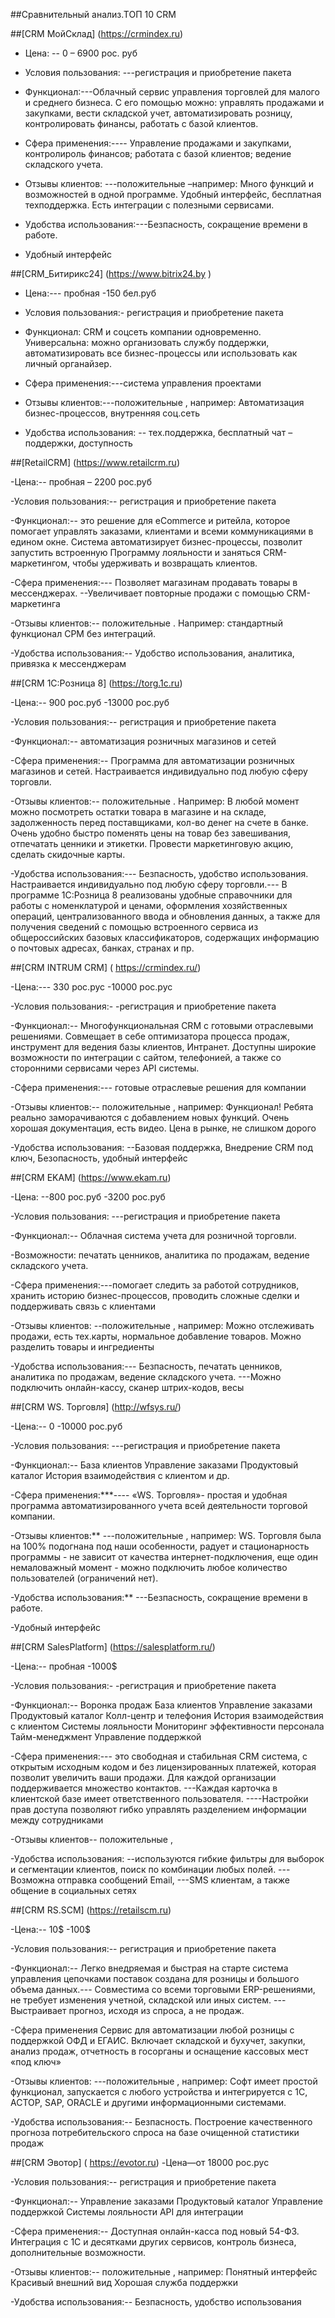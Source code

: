 ##Сравнительный анализ.ТОП 10 CRM

##[CRM  МойСклад] (https://crmindex.ru)

- Цена: -- 0 – 6900 рос. руб

- Условия пользования: ---регистрация и приобретение пакета

- Функционал:---Облачный сервис управления торговлей для малого и среднего бизнеса. С его помощью можно: управлять продажами и закупками, вести складской учет, автоматизировать розницу, контролировать финансы, работать с базой клиентов.

- Сфера применения:---- Управление продажами и закупками,
контролироль финансов;
работата с базой клиентов;
ведение складского учета.

- Отзывы клиентов: ---положительные –например: Много функций и возможностей в одной программе. Удобный интерфейс, бесплатная техподдержка. Есть интеграции с полезными сервисами.

- Удобства использования:---Безпасность, сокращение времени в работе.

- Удобный интерфейc

##[CRM_Битирикс24] (https://www.bitrix24.by )

- Цена:--- пробная -150 бел.руб

- Условия пользования:- регистрация и приобретение пакета

- Функционал:  CRM и соцсеть компании одновременно. Универсальна: можно организовать службу поддержки, автоматизировать все бизнес-процессы или использовать как личный органайзер. 

- Сфера применения:---система управления проектами

- Отзывы клиентов:---положительные , например: Автоматизация бизнес-процессов, внутренняя соц.сеть

- Удобства использования: -- тех.поддержка, бесплатный чат –поддержки, доступность 

##[RetailCRM] (https://www.retailcrm.ru)

-Цена:-- пробная – 2200 рос.руб

-Условия пользования:-- регистрация и приобретение пакета

-Функционал:-- это решение для eCommerce и ритейла, которое помогает управлять заказами, клиентами и всеми коммуникациями в едином окне. Система автоматизирует бизнес-процессы, позволит запустить встроенную Программу лояльности и заняться CRM-маркетингом, чтобы удерживать и возвращать клиентов.

-Сфера применения:---  Позволяет магазинам продавать товары в мессенджерах. --Увеличивает повторные продажи с помощью CRM-маркетинга

-Отзывы клиентов:-- положительные . Например: стандартный функционал СРМ без интеграций.

-Удобства использования:-- Удобство использования, аналитика, привязка к мессенджерам 

##[CRM 1С:Розница 8] (https://torg.1c.ru)

-Цена:-- 900 рос.руб  -13000 рос.руб

-Условия пользования:-- регистрация и приобретение пакета

-Функционал:-- автоматизация розничных магазинов и сетей

-Сфера применения:--  Программа для автоматизации розничных магазинов и сетей. Настраивается индивидуально под любую сферу торговли.

-Отзывы клиентов:-- положительные . Например: В любой момент можно посмотреть остатки товара в магазине и на складе, задолженность перед поставщиками, кол-во денег на счете в банке. Очень удобно быстро поменять цены на товар без завешивания, отпечатать ценники и этикетки. Провести маркетинговую акцию, сделать скидочные карты.

-Удобства использования:--- Безпасность, удобство использования. Настраивается индивидуально под любую сферу торговли.--- В программе 1С:Розница 8 реализованы удобные справочники для работы с номенклатурой и ценами, оформления хозяйственных операций, централизованного ввода и обновления данных, а также для получения сведений с помощью встроенного сервиса из общероссийских базовых классификаторов, содержащих информацию о почтовых адресах, банках, странах и пр.

##[CRM INTRUM CRM] ( https://crmindex.ru/)

-Цена:--- 330 рос.рус -10000 рос.рус

-Условия пользования:- -регистрация и приобретение пакета

-Функционал:-- Многофункциональная CRM с готовыми отраслевыми решениями. Совмещает в себе оптимизатора процесса продаж, инструмент для ведения базы клиентов, Интранет. Доступны широкие возможности по интеграции с сайтом, телефонией, а также со сторонними сервисами через API системы.

-Сфера применения:---  готовые отраслевые решения для компании

-Отзывы клиентов:-- положительные , например: Функционал! Ребята реально заморачиваются с добавлением новых функций. Очень хорошая документация, есть видео. Цена в рынке, не слишком дорого

-Удобства использования: --Базовая поддержка, Внедрение CRM под ключ, Безопасность, удобный интерфейс 


##[CRM EKAM] (https://www.ekam.ru)

-Цена: --800 рос.руб  -3200 рос.руб

-Условия пользования: ---регистрация и приобретение пакета

-Функционал:-- Облачная система учета для розничной торговли.

-Возможности: печатать ценников, аналитика по продажам, ведение складского учета.

-Сфера применения:---помогает следить за работой сотрудников, хранить историю бизнес-процессов, проводить сложные сделки и поддерживать связь с клиентами

-Отзывы клиентов: --положительные , например: Можно отслеживать продажи, есть тех.карты, нормальное добавление товаров. Можно разделить товары и ингредиенты

-Удобства использования:--- Безпасность, печатать ценников, аналитика по продажам, ведение складского учета. ---Можно подключить онлайн-кассу, сканер штрих-кодов, весы




##[CRM  WS. Торговля] (http://wfsys.ru/)

-Цена:-- 0 -10000 рос.руб

-Условия пользования: ---регистрация и приобретение пакета

-Функционал:--   База клиентов  Управление заказами  Продуктовый каталог  История взаимодействия с клиентом и др.

-Сфера применения:***---- «WS. Торговля»- простая и удобная программа автоматизированного учета всей деятельности торговой компании.

-Отзывы клиентов:** ---положительные , например: WS. Торговля была на 100% подогнана под наши особенности, радует и стационарность программы - не зависит от качества интернет-подключения, еще один немаловажный момент - можно подключить любое количество пользователей (ограничений нет).

-Удобства использования:** ---Безпасность, сокращение времени в работе.

-Удобный интерфейc

##[CRM SalesPlatform] (https://salesplatform.ru/)

-Цена:-- пробная -1000$

-Условия пользования:- -регистрация и приобретение пакета

-Функционал:--   Воронка продаж  База клиентов  Управление заказами  Продуктовый каталог  Колл-центр и телефония  История взаимодействия с клиентом  Системы лояльности  Мониторинг эффективности персонала  Тайм-менеджмент  Управление поддержкой

-Сфера применения:---  это свободная и стабильная CRM система, с открытым исходным кодом и без лицензированных платежей, которая позволит увеличить ваши продажи. Для каждой организации поддерживается множество контактов. ---Каждая карточка в клиентской базе имеет ответственного пользователя. ----Настройки прав доступа позволяют гибко управлять разделением информации между сотрудниками

-Отзывы клиентов-- положительные , 

-Удобства использования: --используются гибкие фильтры для выборок и сегментации клиентов, поиск по комбинации любых полей. ---Возможна отправка сообщений Email, ---SMS клиентам, а также общение в социальных сетях


##[CRM RS.SCM] (https://retailscm.ru)

-Цена:-- 10$ -100$

-Условия пользования:-- регистрация и приобретение пакета

-Функционал:-- Легко внедряемая и быстрая на старте система управления цепочками поставок создана для розницы и большого объема данных.--- Совместима со всеми торговыми ERP-решениями, не требует изменения учетной, складской или иных систем. ---Выстраивает прогноз, исходя из спроса, а не продаж.

-Сфера применения  Сервис для автоматизации любой розницы с поддержкой ОФД и ЕГАИС. Включает складской и бухучет, закупки, анализ продаж, отчетность в госорганы и оснащение кассовых мест «под ключ»

-Отзывы клиентов: ---положительные , например: Софт имеет простой функционал, запускается с любого устройства и интегрируется с 1С, АСТОР, SAP, ORACLE и другими информационными системами.

-Удобства использования:-- Безпасность. Построение качественного прогноза потребительского спроса на базе очищенной статистики продаж

##[CRM Эвотор] ( https://evotor.ru)
-Цена—от 18000 рос.рус

-Условия пользования:-- регистрация и приобретение пакета

-Функционал:--   Управление заказами  Продуктовый каталог Управление поддержкой  Системы лояльности  API для интеграции

-Сфера применения:-- Доступная онлайн-касса под новый 54-ФЗ. Интеграция с 1С и десятками других сервисов, контроль бизнеса, дополнительные возможности.

-Отзывы клиентов:-- положительные , например: Понятный интерфейс Красивый внешний вид Хорошая служба поддержки

-Удобства использования:-- Безпасность, удобство использования


	



